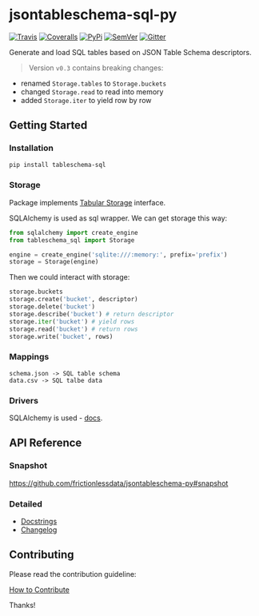 # jsontableschema-sql-py

[![Travis](https://img.shields.io/travis/frictionlessdata/jsontableschema-sql-py/master.svg)](https://travis-ci.org/frictionlessdata/jsontableschema-sql-py)
[![Coveralls](http://img.shields.io/coveralls/frictionlessdata/jsontableschema-sql-py/master.svg)](https://coveralls.io/r/frictionlessdata/jsontableschema-sql-py?branch=master)
[![PyPi](https://img.shields.io/pypi/v/jsontableschema-sql.svg)](https://pypi.python.org/pypi/jsontableschema-sql)
[![SemVer](https://img.shields.io/badge/versions-SemVer-brightgreen.svg)](http://semver.org/)
[![Gitter](https://img.shields.io/gitter/room/frictionlessdata/chat.svg)](https://gitter.im/frictionlessdata/chat)

Generate and load SQL tables based on JSON Table Schema descriptors.

> Version `v0.3` contains breaking changes:
- renamed `Storage.tables` to `Storage.buckets`
- changed `Storage.read` to read into memory
- added `Storage.iter` to yield row by row

## Getting Started

### Installation

```bash
pip install tableschema-sql
```

### Storage

Package implements [Tabular Storage](https://github.com/frictionlessdata/jsontableschema-py#storage) interface.

SQLAlchemy is used as sql wrapper. We can get storage this way:

```python
from sqlalchemy import create_engine
from tableschema_sql import Storage

engine = create_engine('sqlite:///:memory:', prefix='prefix')
storage = Storage(engine)
```

Then we could interact with storage:

```python
storage.buckets
storage.create('bucket', descriptor)
storage.delete('bucket')
storage.describe('bucket') # return descriptor
storage.iter('bucket') # yield rows
storage.read('bucket') # return rows
storage.write('bucket', rows)
```

### Mappings

```
schema.json -> SQL table schema
data.csv -> SQL talbe data
```

### Drivers

SQLAlchemy is used - [docs](http://www.sqlalchemy.org/).

## API Reference

### Snapshot

https://github.com/frictionlessdata/jsontableschema-py#snapshot

### Detailed

- [Docstrings](https://github.com/frictionlessdata/jsontableschema-py/tree/master/jsontableschema/storage.py)
- [Changelog](https://github.com/frictionlessdata/jsontableschema-sql-py/commits/master)

## Contributing

Please read the contribution guideline:

[How to Contribute](CONTRIBUTING.md)

Thanks!
